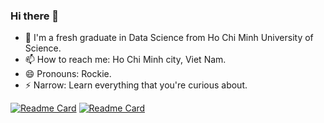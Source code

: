 ### Hi there 👋
- 🌱 I'm a fresh graduate in Data Science from Ho Chi Minh University of Science.
- 📫 How to reach me: Ho Chi Minh city, Viet Nam.
- 😄 Pronouns: Rockie.
- ⚡ Narrow: Learn everything that you're curious about.

[![Readme Card](https://github-readme-stats.vercel.app/api/pin/?username=anuraghazra&repo=github-readme-stats)](https://github.com/dduyds/Healthcare-Appointment-Chatbot.git)
[![Readme Card](https://github-readme-stats.vercel.app/api/pin/?username=anuraghazra&repo=github-readme-stats)](https://github.com/dduyds/Employee-turnover-analytics.git)



